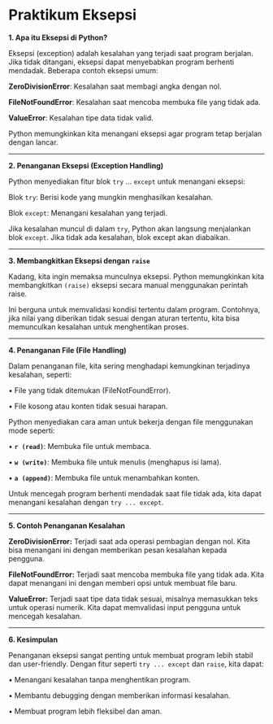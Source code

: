 # Praktikum Eksepsi 
**1. Apa itu Eksepsi di Python?**

Eksepsi (exception) adalah kesalahan yang terjadi saat program berjalan. Jika tidak ditangani, eksepsi dapat menyebabkan program berhenti mendadak. Beberapa contoh eksepsi umum:

**ZeroDivisionError**: Kesalahan saat membagi angka dengan nol.

**FileNotFoundError**: Kesalahan saat mencoba membuka file yang tidak ada.

**ValueError**: Kesalahan tipe data tidak valid.

Python memungkinkan kita menangani eksepsi agar program tetap berjalan dengan lancar.

---

**2. Penanganan Eksepsi (Exception Handling)**

Python menyediakan fitur blok `try` ... `except` untuk menangani eksepsi:

Blok `try`: Berisi kode yang mungkin menghasilkan kesalahan.

Blok `except`: Menangani kesalahan yang terjadi.

Jika kesalahan muncul di dalam `try`, Python akan langsung menjalankan blok `except`. Jika tidak ada kesalahan, blok except akan diabaikan.

---

**3. Membangkitkan Eksepsi dengan** **`raise`**

Kadang, kita ingin memaksa munculnya eksepsi. Python memungkinkan kita membangkitkan `(raise)` eksepsi secara manual menggunakan perintah raise.

Ini berguna untuk memvalidasi kondisi tertentu dalam program. Contohnya, jika nilai yang diberikan tidak sesuai dengan aturan tertentu, kita bisa memunculkan kesalahan untuk menghentikan proses.

---

**4. Penanganan File (File Handling)**

Dalam penanganan file, kita sering menghadapi kemungkinan terjadinya kesalahan, seperti:

• File yang tidak ditemukan (FileNotFoundError).

• File kosong atau konten tidak sesuai harapan.

Python menyediakan cara aman untuk bekerja dengan file menggunakan mode seperti:

• **`r (read)`**: Membuka file untuk membaca.

• **`w (write)`**: Membuka file untuk menulis (menghapus isi lama).

• **`a (append)`**: Membuka file untuk menambahkan konten.

Untuk mencegah program berhenti mendadak saat file tidak ada, kita dapat menangani kesalahan dengan `try ... except`.

---

**5. Contoh Penanganan Kesalahan**

**ZeroDivisionError:** Terjadi saat ada operasi pembagian dengan nol. Kita bisa menangani ini dengan memberikan pesan kesalahan kepada pengguna.

**FileNotFoundError:** Terjadi saat mencoba membuka file yang tidak ada. Kita dapat menangani ini dengan memberi opsi untuk membuat file baru.

**ValueError:** Terjadi saat tipe data tidak sesuai, misalnya memasukkan teks untuk operasi numerik. Kita dapat memvalidasi input pengguna untuk mencegah kesalahan.

---

**6. Kesimpulan**

Penanganan eksepsi sangat penting untuk membuat program lebih stabil dan user-friendly. Dengan fitur seperti `try ... except` dan `raise`, kita dapat:

• Menangani kesalahan tanpa menghentikan program.

• Membantu debugging dengan memberikan informasi kesalahan.

• Membuat program lebih fleksibel dan aman.
